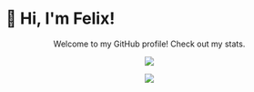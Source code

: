 # 👋 Hi, I'm Felix!
 
<p align="center">
  Welcome to my GitHub profile! Check out my stats.
</p>

<p align="center">
  <img src="https://github-readme-stats.vercel.app/api?username=WieFel&count_private=true&show_icons=true&theme=onedark&include_all_commits=true" />
</p>
<p align="center">
  <img src="https://github-readme-stats.vercel.app/api/top-langs/?username=WieFel&theme=onedark" />
</p>
